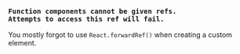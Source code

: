 ### `Function components cannot be given refs.`<br />`Attempts to access this ref will fail.`
You mostly forgot to use `React.forwardRef()` when creating a custom element.
